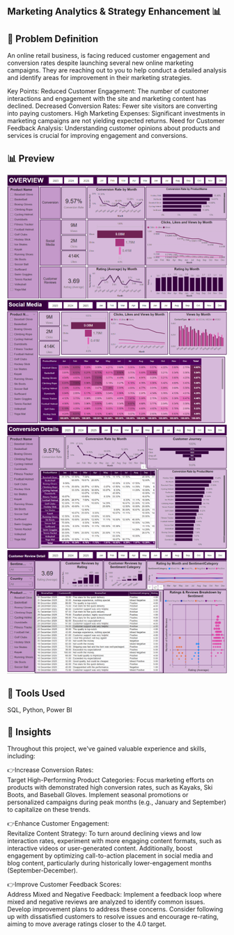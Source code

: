 ## Marketing Analytics & Strategy Enhancement 📊

## 📌 Problem Definition

An online retail business, is facing reduced customer engagement and conversion rates despite launching several new online marketing campaigns. They are reaching out to you to help conduct a detailed analysis and identify areas for improvement in their marketing strategies.

Key Points:
Reduced Customer Engagement: The number of customer interactions and engagement with the site and marketing content has declined.
Decreased Conversion Rates: Fewer site visitors are converting into paying customers.
High Marketing Expenses: Significant investments in marketing campaigns are not yielding expected returns.
Need for Customer Feedback Analysis: Understanding customer opinions about products and services is crucial for improving engagement and conversions.
<br>

## 📊 Preview

<img src = "Screenshot 2025-04-02 232111.png">
<img src = "Screenshot 2025-04-02 232140.png">
<img src = "Screenshot 2025-04-02 232123.png">
<img src = "Screenshot 2025-04-02 232155.png">


## 💼 Tools Used

SQL, Python, Power BI<BR>

## 📓 Insights

Throughout this project, we've gained valuable experience and skills, including:<br>

👉Increase Conversion Rates:<br>
Target High-Performing Product Categories: Focus marketing efforts on products with demonstrated high conversion rates, such as Kayaks, Ski Boots, and Baseball Gloves. Implement seasonal promotions or personalized campaigns during peak months (e.g., January and September) to capitalize on these trends.<br>

👉Enhance Customer Engagement:<br>
Revitalize Content Strategy: To turn around declining views and low interaction rates, experiment with more engaging content formats, such as interactive videos or user-generated content. Additionally, boost engagement by optimizing call-to-action placement in social media and blog content, particularly during historically lower-engagement months (September-December).<br>

👉Improve Customer Feedback Scores:<br>
Address Mixed and Negative Feedback: Implement a feedback loop where mixed and negative reviews are analyzed to identify common issues. Develop improvement plans to address these concerns. Consider following up with dissatisfied customers to resolve issues and encourage re-rating, aiming to move average ratings closer to the 4.0 target.<br>
